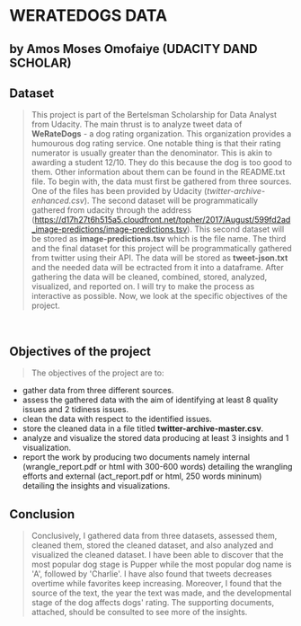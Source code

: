 # WERATEDOGS DATA
## by Amos Moses Omofaiye (UDACITY DAND SCHOLAR)


## Dataset

>This project is part of the Bertelsman Scholarship for Data Analyst from Udacity. The main thrust is to analyze tweet data of **WeRateDogs** - a dog rating organization. This organization provides a humourous dog rating service. One notable thing is that their rating numerator is usually greater than the denominator. This is akin to awarding a student 12/10. They do this because the dog is too good to them. Other information about them can be found in the README.txt file. To begin with, the data must first be gathered from three sources. One of the files has been provided by Udacity (*twitter-archive-enhanced.csv*). The second dataset will be programmatically gathered from udacity through the address (https://d17h27t6h515a5.cloudfront.net/topher/2017/August/599fd2ad_image-predictions/image-predictions.tsv). This second dataset will be stored as **image-predictions.tsv** which is the file name. The third and the final dataset for this project will be programmatically gathered from twitter using their API. The data will be stored as **tweet-json.txt** and the needed data will be ectracted from it into a dataframe. After gathering the data will be cleaned, combined, stored, analyzed, visualized, and reported on. I will try to make the process as interactive as possible. Now, we look at the specific objectives of the project.
<br>

<a id='obj'></a>
## Objectives of the project
>
>The objectives of the project are to:
<ul>
    <li>gather data from three different sources.</li>
    <li>assess the gathered data with the aim of identifying at least 8 quality issues and 2 tidiness issues.</li>
    <li>clean the data with respect to the identified issues.</li>
    <li>store the cleaned data in a file titled <strong>twitter-archive-master.csv</strong>.</li>
    <li>analyze and visualize the stored data producing at least 3 insights and 1 visualization.</li>
    <li>report the work by producing two documents namely internal (wrangle_report.pdf or html with 300-600 words) detailing the wrangling efforts and external (act_report.pdf or html, 250 words mininum) detailing the insights and visualizations.</li>
</ul>

## Conclusion

> Conclusively, I gathered data from three datasets, assessed them, cleaned them, stored the cleaned dataset, and also analyzed and visualized the cleaned dataset. I have been able to discover that the most popular dog stage is Pupper while the most popular dog name is 'A', followed by 'Charlie'. I have also found that tweets decreases overtime while favorites keep increasing. Moreover, I found that the source of the text, the year the text was made, and the developmental stage of the dog affects dogs' rating. The supporting documents, attached, should be consulted to see more of the insights.